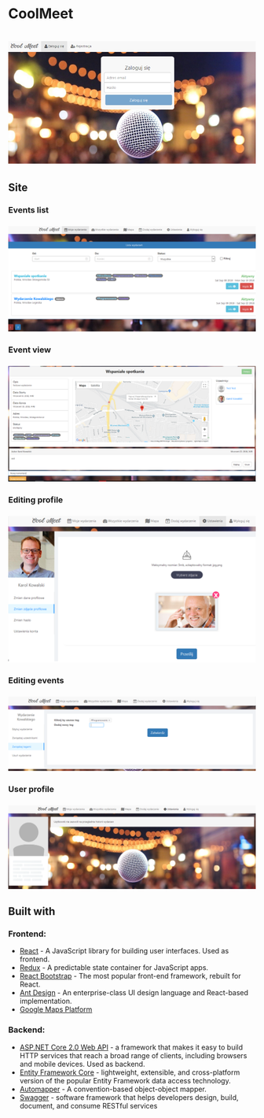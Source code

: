 # CoolMeet
# ![CoolMeet](Images/Logowanie.PNG)

## Site
### Events list
### ![Events list](Images/Wydarzenia_uzytkownika.PNG)

### Event view
### ![Event view](Images/Opis_wydarzenia.PNG)

### Editing profile
### ![Editing profile](Images/Edycja_zdjecia.png)

### Editing events
### ![Editing events](Images/Zarzadzanie_Tagami.PNG)

### User profile
### ![User profile](Images/Uzytkownik_zablokowane.PNG)

## Built with 

### Frontend:
- [React](https://reactjs.org/) - A JavaScript library for building user interfaces. Used as frontend.
- [Redux](https://redux.js.org/) - A predictable state container for JavaScript apps.
- [React Bootstrap](https://react-bootstrap.github.io/) - The most popular front-end framework, rebuilt for React.
- [Ant Design](https://ant.design/) - An enterprise-class UI design language and React-based implementation.
- [Google Maps Platform](https://cloud.google.com/maps-platform/)

### Backend:
- [ASP.NET Core 2.0 Web API](https://docs.microsoft.com/en-us/aspnet/core/web-api/?view=aspnetcore-2.0) - a framework that makes it easy to build HTTP services that reach a broad range of clients, including browsers and mobile devices. Used as backend.
- [Entity Framework Core](https://docs.microsoft.com/en-us/ef/core/) - lightweight, extensible, and cross-platform version of the popular Entity Framework data access technology.
- [Automapper](https://automapper.org/) - A convention-based object-object mapper.
- [Swagger](https://swagger.io/) - software framework that helps developers design, build, document, and consume RESTful services
